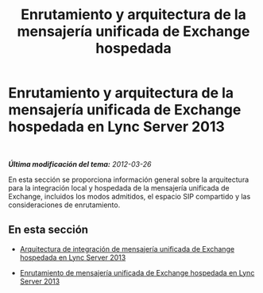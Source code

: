 ﻿---
title: " Enrutamiento y arquitectura de la mensajería unificada de Exchange hospedada"
TOCTitle: Enrutamiento y arquitectura de la mensajería unificada de Exchange hospedada
ms:assetid: 4ea4a2ce-01d9-4209-bf8e-98fa9027fb7a
ms:mtpsurl: https://technet.microsoft.com/es-es/library/Gg398318(v=OCS.15)
ms:contentKeyID: 48275241
ms.date: 01/07/2017
mtps_version: v=OCS.15
ms.translationtype: HT
---

# Enrutamiento y arquitectura de la mensajería unificada de Exchange hospedada en Lync Server 2013

 

_**Última modificación del tema:** 2012-03-26_

En esta sección se proporciona información general sobre la arquitectura para la integración local y hospedada de la mensajería unificada de Exchange, incluidos los modos admitidos, el espacio SIP compartido y las consideraciones de enrutamiento.

## En esta sección

  - [Arquitectura de integración de mensajería unificada de Exchange hospedada en Lync Server 2013](lync-server-2013-hosted-exchange-um-integration-architecture.md)

  - [Enrutamiento de mensajería unificada de Exchange hospedada en Lync Server 2013](lync-server-2013-hosted-exchange-um-routing.md)

